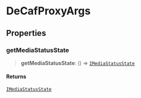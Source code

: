 # DeCafProxyArgs

## Properties

### getMediaStatusState

> **getMediaStatusState**: () => [`IMediaStatusState`](reference/interfaces/IMediaStatusState.md)

#### Returns

[`IMediaStatusState`](reference/interfaces/IMediaStatusState.md)
